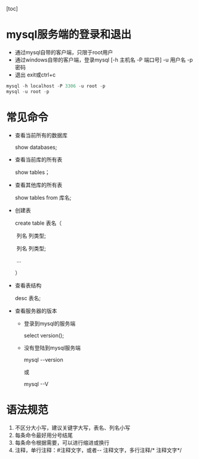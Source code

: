 [toc]

# mysql服务端的登录和退出

- 通过mysql自带的客户端，只限于root用户
- 通过windows自带的客户端，登录mysql [-h 主机名 -P 端口号] -u 用户名 -p 密码
- 退出 exit或ctrl+c

```sql
mysql -h localhost -P 3306 -u root -p
mysql -u root -p
```

# 常见命令

- 查看当前所有的数据库

  show databases;

- 查看当前库的所有表

  show tables；

- 查看其他库的所有表

  show tables from 库名;

- 创建表

  create table 表名（

  ​	列名 列类型;

  ​	列名 列类型;

  ​	...

  ）

- 查看表结构

  desc 表名;

- 查看服务器的版本

  - 登录到mysql的服务端

    select version();

  - 没有登陆到mysql服务端

    mysql --version

    或

    mysql --V

# 语法规范

1. 不区分大小写，建议关键字大写，表名、列名小写
2. 每条命令最好用分号结尾
3. 每条命令根据需要，可以进行缩进或换行
4. 注释，单行注释：#注释文字，或者-- 注释文字，多行注释/* 注释文字*/

